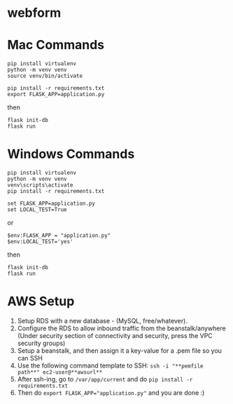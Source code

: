 # webform


# Mac Commands
```
pip install virtualenv
python -m venv venv
source venv/bin/activate
```
```
pip install -r requirements.txt
export FLASK_APP=application.py
```
  then
```
flask init-db
flask run
```
# Windows Commands
 ```
pip install virtualenv
python -m venv venv
venv\scripts\activate
pip install -r requirements.txt
```
```
set FLASK_APP=application.py
set LOCAL_TEST=True
```
 or
```
$env:FLASK_APP = "application.py"
$env:LOCAL_TEST='yes'
```
 then
```
flask init-db
flask run
```

# AWS Setup
 1. Setup RDS with a new database - (MySQL, free/whatever).
 2. Configure the RDS to allow inbound traffic from the beanstalk/anywhere (Under security section of connectivity and security, press the VPC security groups)
 3. Setup a beanstalk, and then assign it a key-value for a .pem file so you can SSH
 4. Use the following command template to SSH: ```ssh -i "**pemfile path**" ec2-user@**awsurl**```
 5. After ssh-ing, go to ```/var/app/current``` and do ```pip install -r requirements.txt```
 6. Then do ```export FLASK_APP="application.py"``` and you are done :)



